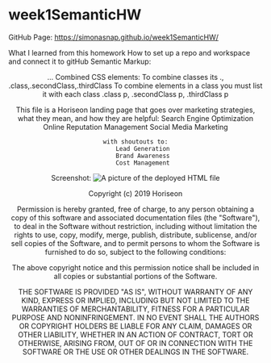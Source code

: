 # week1SemanticHW

GitHub Page: https://simonasnap.github.io/week1SemanticHW/

What I learned from this homework
    How to set up a repo and workspace and connect it to gitHub
    Semantic Markup:
        <header><footer><article><section>...
    Combined CSS elements:
        To combine classes its .,
        .class,.secondClass,.thirdClass
        To combine elements in a class you must list it with each class
        .class p, .secondClass p, .thirdClass p

This file is a Horiseon landing page that goes over marketing strategies, what they mean, and how they are helpful:
    Search Engine Optimization
    Online Reputation Management
    Social Media Marketing

    with shoutouts to:
        Lead Generation
        Brand Awareness
        Cost Management

Screenshot:
![A picture of the deployed HTML file](/assets/images/website-screenshot.png?raw=true "Horiseon Screenshot") 


Copyright (c) 2019 Horiseon

Permission is hereby granted, free of charge, to any person obtaining a copy
of this software and associated documentation files (the "Software"), to deal
in the Software without restriction, including without limitation the rights
to use, copy, modify, merge, publish, distribute, sublicense, and/or sell
copies of the Software, and to permit persons to whom the Software is
furnished to do so, subject to the following conditions:

The above copyright notice and this permission notice shall be included in all
copies or substantial portions of the Software.

THE SOFTWARE IS PROVIDED "AS IS", WITHOUT WARRANTY OF ANY KIND, EXPRESS OR
IMPLIED, INCLUDING BUT NOT LIMITED TO THE WARRANTIES OF MERCHANTABILITY,
FITNESS FOR A PARTICULAR PURPOSE AND NONINFRINGEMENT. IN NO EVENT SHALL THE
AUTHORS OR COPYRIGHT HOLDERS BE LIABLE FOR ANY CLAIM, DAMAGES OR OTHER
LIABILITY, WHETHER IN AN ACTION OF CONTRACT, TORT OR OTHERWISE, ARISING FROM,
OUT OF OR IN CONNECTION WITH THE SOFTWARE OR THE USE OR OTHER DEALINGS IN THE
SOFTWARE.
